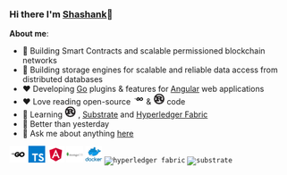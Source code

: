 ### Hi there I'm [Shashank](https://ssnk.in)👋

**About me**:

- 💼 Building Smart Contracts and scalable permissioned blockchain networks
- 💼 Building storage engines for scalable and reliable data access from distributed databases 
- ❤️ Developing [Go](https://go.dev/doc/effective_go) plugins & features for [Angular](https://angular.io/) web applications
- ❤️ Love reading open-source <code><img height="20" alt="go" src="https://raw.githubusercontent.com/github/explore/80688e429a7d4ef2fca1e82350fe8e3517d3494d/topics/go/go.png"></code> & <code><img height="20" alt="rust" src="https://raw.githubusercontent.com/github/explore/80688e429a7d4ef2fca1e82350fe8e3517d3494d/topics/rust/rust.png"></code> code
- 🌱 Learning <code><img height="20" alt="rust" src="https://raw.githubusercontent.com/github/explore/80688e429a7d4ef2fca1e82350fe8e3517d3494d/topics/rust/rust.png"></code> , [Substrate](https://github.com/paritytech/substrate) and [Hyperledger Fabric](https://github.com/hyperledger/fabric)
- 🤞 Better than yesterday
- 💬 Ask me about anything [here](https://linkedin.com/in/lalilalox2)

<code><img height="30" alt="go" src="https://raw.githubusercontent.com/github/explore/80688e429a7d4ef2fca1e82350fe8e3517d3494d/topics/go/go.png"></code>
<code><img height="30" alt="typescript" src="https://raw.githubusercontent.com/github/explore/80688e429a7d4ef2fca1e82350fe8e3517d3494d/topics/typescript/typescript.png"></code>
<code><img height="30" alt="angular" src="https://raw.githubusercontent.com/github/explore/80688e429a7d4ef2fca1e82350fe8e3517d3494d/topics/angular/angular.png"></code>
<code><img height="30" alt="mongodb" src="https://raw.githubusercontent.com/github/explore/80688e429a7d4ef2fca1e82350fe8e3517d3494d/topics/mongodb/mongodb.png"></code>
<code><img height="30" alt="docker" src="https://raw.githubusercontent.com/github/explore/80688e429a7d4ef2fca1e82350fe8e3517d3494d/topics/docker/docker.png"></code>
<code><img height="30" alt="hyperledger fabric" src="https://hyperledger-fabric.readthedocs.io/en/release-2.5/_images/hyperledger_fabric_logo_color.png"></code>
<code><img height="15" width="30" alt="substrate" src="https://github.com/paritytech/substrate/raw/master/docs/media/sub.gif"></code>
